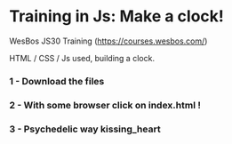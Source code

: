 # Training in Js: Make a clock!

WesBos JS30 Training (https://courses.wesbos.com/)

HTML / CSS / Js used, building a clock.

### 1 - Download the files 
### 2 - With some browser click on index.html ! 
### 3 - Psychedelic way kissing_heart


